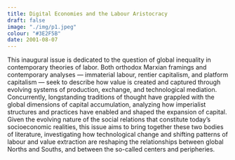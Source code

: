 ```yaml
---
title: Digital Economies and the Labour Aristocracy
draft: false
image: "./img/p1.jpeg"
colour: "#3E2F5B"
date: 2001-08-07
---
```

This inaugural issue is dedicated to the question of global inequality in contemporary theories of labor. Both orthodox Marxian framings and contemporary analyses — immaterial labour, rentier capitalism, and platform capitalism — seek to describe how value is created and captured through evolving systems of production, exchange, and technological mediation. Concurrently, longstanding traditions of thought have grappled with the global dimensions of capital accumulation, analyzing how imperialist structures and practices have enabled and shaped the expansion of capital. Given the evolving nature of the social relations that constitute today’s socioeconomic realities, this issue aims to bring together these two bodies of literature, investigating how technological change and shifting patterns of labour and value extraction are reshaping the relationships between global Norths and Souths, and between the so-called centers and peripheries.